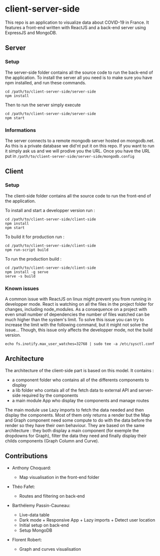 # client-server-side

This repo is an application to visualize data about COVID-19 in France.
It features a front-end written with ReactJS and a back-end server using ExpressJS and MongoDB.

## Server

### Setup

The server-side folder contains all the source code to run the back-end of the application.
To install the server all you need is to make sure you have npm installed, and run these commands.

```
cd /path/to/client-server-side/server-side
npm install
```

Then to run the server simply execute

```
cd /path/to/client-server-side/server-side
npm start
```

### Informations

The server connects to a remote mongodb server hosted on mongodb.net. As this is a private
database we did'nt put it on this repo. If you want to run it simply ask us and we will prodive you the URL.
Once you have the URL put in `/path/to/client-server-side/server-side/mongodb.config`


## Client

### Setup

The client-side folder contains all the source code to run the front-end of the application.

To install and start a developper version run :
```
cd /path/to/client-server-side/client-side
npm install
npm start
```

To build it for production run :
```
cd /path/to/client-server-side/client-side
npm run-script build
```

To run the production build :
```
cd /path/to/client-server-side/client-side
npm install -g serve
serve -s build
```

### Known issues

A common issue with ReactJS on linux might prevent you from running in developper mode.
React is watching on all the files in the project folder for changes, including node_modules.
As a consequence on a project with even small number of dependencies the number of files watched
can be much higher than the system's limit. To solve this issue you can try to increase the limit
with the following command, but it might not solve the issue... Though, this issue only affects the
developper mode, not the build version.

```
echo fs.inotify.max_user_watches=32768 | sudo tee -a /etc/sysctl.conf
```

## Architecture
The architecture of the client-side part is based on this model. It contains :
- a component folder who contains all of the differents components to display
- a lib folder who contais all of the fetch data to external API and server-side required by the components
- a main module App who display the components and manage routes

The main module use Lazy imports to fetch the data needed and then display the components. Most of them only returns a render but the Map and Graph component need some compute to do with the data before the render so they have their own behaviour. They are based on the same architecture : they both display a main component (for exemple the dropdowns for Graph), filter the data they need and finally display their childs components (Graph Column and Curve).

## Contributions

- Anthony Choquard:
  - Map visualisation in the front-end folder

- Théo Fafet:
  - Routes and filtering on back-end

- Barthélemy Passin-Cauneau:
  - Live-data table
  - Dark mode + Responsive App + Lazy imports + Detect user location
  - Initial setup on back-end
  - Setup MongoDB
  
- Florent Robert:
  - Graph and curves visualisation
